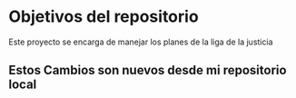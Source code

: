 # Objetivos del repositorio

Este proyecto se encarga de manejar los planes de la liga de la justicia

## Estos Cambios son nuevos desde mi repositorio local